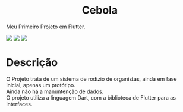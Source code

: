 <h1 align="center">Cebola</h1>

Meu Primeiro Projeto em Flutter.

![](https://img.shields.io/badge/Vers%C3%A3o-Rascunho-red)
![](https://img.shields.io/badge/IDE-Android%20Studio-blue)
![](https://img.shields.io/badge/Linguagem-Dart-green)

<h1 align="left">Descrição</h1>

<p>
O Projeto trata de um sistema de rodízio de organistas, ainda em fase inicial, apenas um protótipo.<br>
Ainda não há a manuntenção de dados.<br>
O projeto utiliza a linguagem Dart, com a biblioteca de Flutter para as interfaces.<br>
</p>
